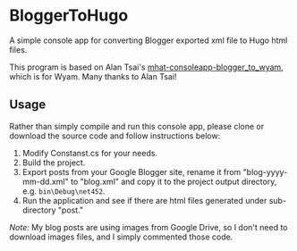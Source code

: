 # BloggerToHugo
A simple console app for converting Blogger exported xml file to Hugo html files.

This program is based on Alan Tsai's [mhat-consoleapp-blogger_to_wyam](https://github.com/alantsai/mhat-consoleapp-blogger_to_wyam), which is for Wyam. Many thanks to Alan Tsai!

## Usage

Rather than simply compile and run this console app, please clone or download the source code and follow instructions below:

1. Modify Constanst.cs for your needs.
2. Build the project.
3. Export posts from your Google Blogger site, rename it from "blog-yyyy-mm-dd.xml" to "blog.xml" and copy it to the project output directory, e.g. `bin\Debug\net452`.
4. Run the application and see if there are html files generated under sub-directory "post."

*Note:* My blog posts are using images from Google Drive, so I don't need to download images files, and I simply commented those code. 

